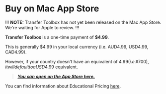 # Buy on Mac App Store

!!!
**NOTE:** Transfer Toolbox has not yet been released on the Mac App Store. We're waiting for Apple to review.
!!!

**Transfer Toolbox** is a one-time payment of **$4.99**.

This is generally $4.99 in your local currency (i.e. AUD4.99, USD4.99, CAD4.99).

However, if your country doesn't have an equivalent of $4.99 (i.e. ¥700), it will default to a USD$4.99 equivalent.

> **_[You can open on the App Store here.](https://apps.apple.com/us/app/transfer-toolbox/id6449526499)_**

You can find information about Educational Pricing [here](https://transfertoolbox.io/educational/).